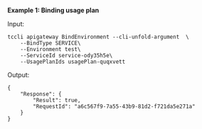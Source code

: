 **Example 1: Binding usage plan**



Input: 

```
tccli apigateway BindEnvironment --cli-unfold-argument  \
    --BindType SERVICE\
    --Environment test\
    --ServiceId service-ody35h5e\
    --UsagePlanIds usagePlan-quqxvett
```

Output: 
```
{
    "Response": {
        "Result": true,
        "RequestId": "a6c567f9-7a55-43b9-81d2-f721da5e271a"
    }
}
```

